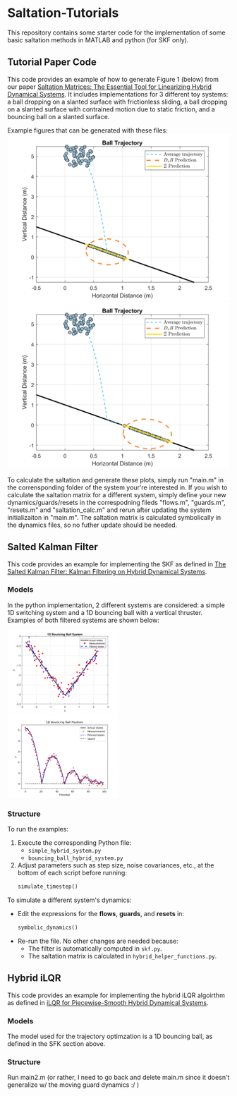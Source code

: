 # Saltation-Tutorials
This repository contains some starter code for the implementation of some basic saltation methods in MATLAB and python (for SKF only).

## Tutorial Paper Code
This code provides an example of how to generate Figure 1 (below) from our paper [Saltation Matrices: The Essential Tool for Linearizing Hybrid Dynamical Systems](https://arxiv.org/abs/2306.06862). It includes implementations for 3 different toy systems: a ball dropping on a slanted surface with frictionless sliding, a ball dropping on a slanted surface with contrained motion due to static friction, and a bouncing ball on a slanted surface. 

Example figures that can be generated with these files:
![Sticking](https://github.com/robomechanics/Saltation-Tutorials/blob/dev_dfriasfr/Tutorial%20Paper%20Code/plot_sticking.png)
![Sliding](https://github.com/robomechanics/Saltation-Tutorials/blob/dev_dfriasfr/Tutorial%20Paper%20Code/plot_sliding.png)

To calculate the saltation and generate these plots, simply run "main.m" in the corrensponding folder of the system your're interested in. If you wish to calculate the saltation matrix for a different system, simply define your new dynamics/guards/resets in the correspodning fileds "flows.m", "guards.m", "resets.m" and "saltation_calc.m" and rerun after updating the system initializaiton in "main.m". The saltation matrix is calculated symbolically in the dynamics files, so no futher update should be needed.  

## Salted Kalman Filter
This code provides an example for implementing the SKF as defined in [The Salted Kalman Filter: Kalman Filtering on Hybrid Dynamical Systems](https://arxiv.org/abs/2007.12233).
### Models
In the python implementation, 2 different systems are considered: a simple 1D switching system and a 1D bouncing ball with a vertical thruster. Examples of both filtered systems are shown below:

<img src="Salted%20Kalman%20Filter/simple_state_space.png" alt="Simple SKF" style="width:50%;">

<img src="Salted%20Kalman%20Filter/bouncing_ball_skf.png" alt="Bouncing Ball SKF" style="width:50%;">

### Structure

To run the examples:
1. Execute the corresponding Python file:
   - `simple_hybrid_system.py`
   - `bouncing_ball_hybrid_system.py`
2. Adjust parameters such as step size, noise covariances, etc., at the bottom of each script before running:
   ```python
   simulate_timestep()
   ```

To simulate a different system's dynamics:
- Edit the expressions for the **flows**, **guards**, and **resets** in:
  ```python
  symbolic_dynamics()
  ```
- Re-run the file. No other changes are needed because:
  - The filter is automatically computed in `skf.py`.
  - The saltation matrix is calculated in `hybrid_helper_functions.py`.

 
## Hybrid iLQR
This code provides an example for implementing the hybrid iLQR algoirthm as defined in [iLQR for Piecewise-Smooth Hybrid Dynamical Systems](https://arxiv.org/abs/2103.14584).
### Models
The model used for the trajectory optimzation is a 1D bouncing ball, as defined in the SFK section above.
### Structure
Run main2.m (or rather, I need to go back and delete main.m since it doesn't generalize w/ the moving guard dynamics :/ )
